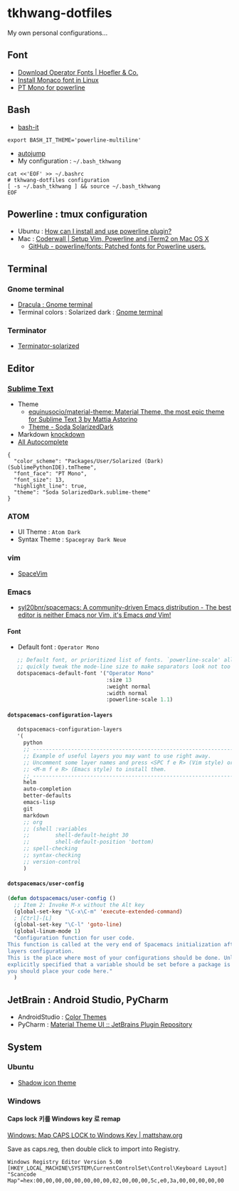 tkhwang-dotfiles
================

My own personal configurations...

## Font

- [Download Operator Fonts | Hoefler & Co.](https://www.typography.com/fonts/operator/styles/)
- [Install Monaco font in Linux](https://gist.github.com/rogerleite/99819#file-install_monaco_font-sh)
- [PT Mono for powerline](https://github.com/wedens/dotfiles/blob/master/fonts/PT%20Mono%20for%20Powerline.ttf)


## Bash

* [bash-it](https://github.com/Bash-it/bash-it)

```
export BASH_IT_THEME='powerline-multiline'
```

* [autojump](https://github.com/wting/autojump)
* My configuration : `~/.bash_tkhwang`

```
cat <<'EOF' >> ~/.bashrc
# tkhwang-dotfiles configuration
[ -s ~/.bash_tkhwang ] && source ~/.bash_tkhwang
EOF
```

## Powerline : tmux configuration

- Ubuntu : [How can I install and use powerline plugin?](http://askubuntu.com/questions/283908/how-can-i-install-and-use-powerline-plugin)
- Mac : [Coderwall | Setup Vim, Powerline and iTerm2 on Mac OS X](https://coderwall.com/p/yiot4q/setup-vim-powerline-and-iterm2-on-mac-os-x)
	 - [GitHub - powerline/fonts: Patched fonts for Powerline users.](https://github.com/powerline/fonts)


## Terminal

### Gnome terminal

* [Dracula : Gnome terminal](https://github.com/dracula/gnome-terminal)
* Terminal colors : Solarized dark : [Gnome terminal](https://github.com/metalelf0/gnome-terminal-colors)

### Terminator

- [Terminator-solarized](https://github.com/ghuntley/terminator-solarized)

## Editor

###  [Sublime Text](http://www.sublimetext.com/3)

* Theme
  * [equinusocio/material-theme: Material Theme, the most epic theme for Sublime Text 3 by Mattia Astorino](https://github.com/equinusocio/material-theme)
  * [Theme - Soda Solarized​Dark](https://packagecontrol.io/packages/Theme%20-%20Soda%20SolarizedDark)
* Markdown [knockdown](https://github.com/aziz/knockdown/)
* [All Autocomplete](https://packagecontrol.io/packages/All%20Autocomplete)

```
{
  "color_scheme": "Packages/User/Solarized (Dark) (SublimePythonIDE).tmTheme",
  "font_face": "PT Mono",
  "font_size": 13,
  "highlight_line": true,
  "theme": "Soda SolarizedDark.sublime-theme"
}
```


### ATOM

- UI Theme : `Atom Dark`
- Syntax Theme : `Spacegray Dark Neue`

### vim 

- [SpaceVim](https://spacevim.org/)


### Emacs 

- [syl20bnr/spacemacs: A community-driven Emacs distribution - The best editor is neither Emacs nor Vim, it's Emacs *and* Vim!](https://github.com/syl20bnr/spacemacs)

#### Font

* Default font : `Operator Mono`

```lisp
   ;; Default font, or prioritized list of fonts. `powerline-scale' allows to
   ;; quickly tweak the mode-line size to make separators look not too crappy.
   dotspacemacs-default-font '("Operator Mono"
                               :size 13
                               :weight normal
                               :width normal
                               :powerline-scale 1.1)
```

#### `dotspacemacs-configuration-layers`

```lisp
   dotspacemacs-configuration-layers
   '(
     python
     ;; ----------------------------------------------------------------
     ;; Example of useful layers you may want to use right away.
     ;; Uncomment some layer names and press <SPC f e R> (Vim style) or
     ;; <M-m f e R> (Emacs style) to install them.
     ;; ----------------------------------------------------------------
     helm
     auto-completion
     better-defaults
     emacs-lisp
     git
     markdown
     ;; org
     ;; (shell :variables
     ;;        shell-default-height 30
     ;;        shell-default-position 'bottom)
     ;; spell-checking
     ;; syntax-checking
     ;; version-control
     )
```


#### `dotspacemacs/user-config`

```lisp
(defun dotspacemacs/user-config ()
  ;; Item 2: Invoke M-x without the Alt key
  (global-set-key "\C-x\C-m" 'execute-extended-command)
  ; [Ctrl]-[L]
  (global-set-key "\C-l" 'goto-line)
  (global-linum-mode 1)
  "Configuration function for user code.
This function is called at the very end of Spacemacs initialization after
layers configuration.
This is the place where most of your configurations should be done. Unless it is
explicitly specified that a variable should be set before a package is loaded,
you should place your code here."
  )
```

## JetBrain : Android Studio, PyCharm

- AndroidStudio : [Color Themes](http://color-themes.com/?view=theme&id=563a1a6480b4acf11273ae47)
- PyCharm : [Material Theme UI :: JetBrains Plugin Repository](https://plugins.jetbrains.com/plugin/8006-material-theme-ui)


## System

### Ubuntu

* [Shadow icon theme](http://www.noobslab.com/2015/07/a-new-icon-set-shadow-available-for.html)


### Windows

#### Caps lock 키를 Windows key 로 remap

[Windows: Map CAPS LOCK to Windows Key | mattshaw.org](http://mattshaw.org/news/window-map-caps-lock-to-windows-key/)

Save as caps.reg, then double click to import into Registry.

```
Windows Registry Editor Version 5.00
[HKEY_LOCAL_MACHINE\SYSTEM\CurrentControlSet\Control\Keyboard Layout]
"Scancode Map"=hex:00,00,00,00,00,00,00,00,02,00,00,00,5c,e0,3a,00,00,00,00,00
```




